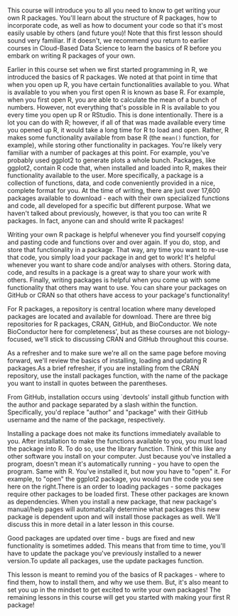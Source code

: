 This course will introduce you to all you need to know to get writing your own R packages. You'll learn about the structure of R packages, how to incorporate code, as well as how to document your code so that it's most easily usable by others (and future you)! Note that this first lesson should sound very familiar. If it doesn't, we recommend you return to earlier courses in Cloud-Based Data Science to learn the basics of R before you embark on writing R packages of your own. 

Earlier in this course set when we first started programming in R, we introduced the basics of R packages. We noted at that point in time that when you open up R, you have certain functionalities available to you. What is available to you when you first open R is known as base R. For example, when you first open R, you are able to calculate the mean of a bunch of numbers. However, not everything that's possible in R is available to you every time you open up R or RStudio. This is done intentionally. There is a lot you can do with R; however, if all of that was made available every time you opened up R, it would take a long time for R to load and open. Rather, R makes some functionality available from base R (the `mean()` function, for example), while storing other functionality in packages. You're likely very familiar with a number of packages at this point. For example, you've probably used ggplot2 to generate plots a whole bunch. Packages, like ggplot2, contain R code that, when installed and loaded into R, makes their functionality available to the user. More specifically, a package is a collection of functions, data, and code conveniently provided in a nice, complete format for you. At the time of writing, there are just over 17,600 packages available to download - each with their own specialized functions and code, all developed for a specific but different purpose. What we haven't talked about previously, however, is that you too can write R packages. In fact, anyone can and should write R packages!

Writing your own R package is helpful whenever you find yourself copying and pasting code and functions over and over again. If you do, stop, and store that functionality in a package. That way, any time you want to re-use that code, you simply load your package in and get to work! It's helpful whenever you want to share code and/or analyses with others. Storing data, code, and results in a package is a great way to share your work with others. Finally, writing packages is helpful when you come up with some functionality that others may want to use. You can share your packages on GitHub or CRAN so that others have access to your package's functionality!

For R packages, a repository is central location where many developed packages are located and available for download. There are three big repositories for R packages, CRAN, GitHub, and BioConductor. We note BioConductor here for completeness', but as these courses are not biology-focused, we'll stick to discussing CRAN and GitHub throughout this course.

As a refresher and to make sure we're all on the same page before moving forward, we'll review the basics of installing, loading and updating R packages.As a brief refresher, if you are installing from the CRAN repository, use the install packages function, with the name of the package you want to install in quotes between the parentheses.

From GitHub, installation occurs using `devtools' install github function with the author and package separated by a slash within the function. Specifically, you'd replace "author" and "package" with their GitHub username and the name of the package, respectively. 

Installing a package does not make its functions immediately available to you. After installation to make the functions available to you, you must load the package into R. To do so, use the library function. Think of this like any other software you install on your computer. Just because you've installed a program, doesn't mean it's automatically running - you have to open the program. Same with R. You've installed it, but now you have to "open" it. For example, to "open" the ggplot2 package, you would run the code you see here on the right.There is an order to loading packages - some packages require other packages to be loaded first. These other packages are known as dependencies. When you install a new package, that new package's manual/help pages will automatically determine what packages this new package is dependent upon and will install those packages as well. We'll discuss this in more detail in a later lesson in this course.

Good packages are updated over time - bugs are fixed and new functionality is sometimes added. This means that from time to time, you'll have to update the package you've previously installed to a newer version.To update all packages, use the update packages function.

This lesson is meant to remind you of the basics of R packages - where to find them, how to install them, and why we use them. But, it's also meant to set you up in the mindset to get excited to write your own packages! The remaining lessons in this course will get you started with making your first R package!
